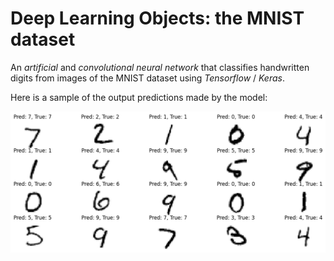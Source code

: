 # Deep Learning Objects: the MNIST dataset

An *artificial* and *convolutional neural network* that classifies handwritten digits from images of the MNIST dataset using *Tensorflow* / *Keras*.

Here is a sample of the output predictions made by the model:

![Sample predictions](https://github.com/MichlF/projects/blob/main/data_science/deep_learning_objects_mnist/sample_output.png?raw=true)